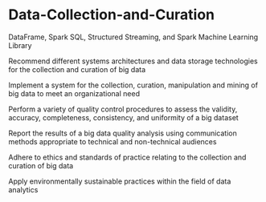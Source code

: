# Data-Collection-and-Curation
DataFrame, Spark SQL, Structured Streaming, and Spark Machine Learning Library

Recommend different systems architectures and data storage technologies for the collection and curation of big data

Implement a system for the collection, curation, manipulation and mining of big data to meet an organizational need

Perform a variety of quality control procedures to assess the validity, accuracy, completeness, consistency, and uniformity of a big
dataset

Report the results of a big data quality analysis using communication methods appropriate to technical and non-technical
audiences

Adhere to ethics and standards of practice relating to the collection and curation of big data

Apply environmentally sustainable practices within the field of data analytics
